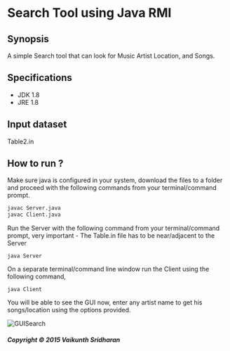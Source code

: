 # Search Tool using Java RMI 
## Synopsis
A simple Search tool that can look for Music Artist Location, and Songs. 
## Specifications
+ JDK 1.8 
+ JRE 1.8 
## Input dataset 
Table2.in
## How to run ? 
Make sure java is configured in your system, download the files to a folder and proceed with the following commands from your terminal/command prompt.
~~~~sh
javac Server.java
javac Client.java
~~~~
Run the Server with the following command from your terminal/command prompt, very important - The Table.in file has to be near/adjacent to the Server
~~~~
java Server
~~~~
On a separate terminal/command line window run the Client using the following command,
~~~~
java Client
~~~~
You will be able to see the GUI now, enter any artist name to get his songs/location using the options provided. 

![GUISearch](https://bytebucket.org/vaikunthsridharan/search-tool-rmi/raw/4c04d27d42b72894b0dfcb68c2eae8b51e3d996e/images/GUI.png?token=2681f32c3740251234c971cbb280af4ee9b02e7b)


##### Copyright © 2015 Vaikunth Sridharan
